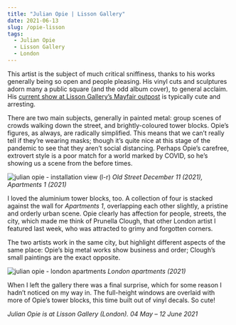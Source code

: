 ```yaml
---
title: "Julian Opie | Lisson Gallery"
date: 2021-06-13
slug: /opie-lisson
tags:
  - Julian Opie
  - Lisson Gallery
  - London
---
```


This artist is the subject of much critical sniffiness, thanks to his works generally being so open and people pleasing. His vinyl cuts and sculptures adorn many a public square (and the odd album cover), to general acclaim. His [current show at Lisson Gallery’s Mayfair outpost](https://www.lissongallery.com/exhibitions/julian-opie-547dc9ae-cab6-4d9a-8633-e45b7eff2b60) is typically cute and arresting.

There are two main subjects, generally in painted metal: group scenes of crowds walking down the street, and brightly-coloured tower blocks. Opie’s figures, as always, are radically simplified. This means that we can’t really tell if they’re wearing masks; though it’s quite nice at this stage of the pandemic to see that they aren’t social distancing. Perhaps Opie’s carefree, extrovert style is a poor match for a world marked by COVID, so he’s showing us a scene from the before times.

![julian opie - installation view](/opie-lisson-1.jpg)
(l-r) *Old Street December 11 (2021), Apartments 1 (2021)*

I loved the aluminium tower blocks, too. A collection of four is stacked against the wall for *Apartments 1*, overlapping each other slightly, a pristine and orderly urban scene. Opie clearly has affection for people, streets, the city, which made me think of Prunella Clough, that other London artist I featured last week, who was attracted to grimy and forgotten corners.

The two artists work in the same city, but highlight different aspects of the same place: Opie’s big metal works show business and order; Clough’s small paintings are the exact opposite.

![julian opie - london apartments](/opie-lisson-2.jpg)
*London apartments (2021)*

When I left the gallery there was a final surprise, which for some reason I hadn’t noticed on my way in. The full-height windows are overlaid with more of Opie’s tower blocks, this time built out of vinyl decals. So cute!

*Julian Opie is at Lisson Gallery (London). 04 May – 12 June 2021*
